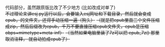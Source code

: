 代码部分，虽然跟原版比改了不少地方 (比如改成对单了)<br>
~~不过理论来讲esj.py运行以后，会要输入esj网址和下载目录，然后就会变成epub，的文件夹，还得手动压缩一遍（狗头）~~
~~（就是把epub里面三个文件压缩成zip，然后后缀改为epub，千万不要直接压缩epub文件夹，epub是压缩obps+mimetype+meta-inf）~~
~~（当然如果电脑里装了7z可以把 epub_7z() 那里取消注释， 就自动拍成epub了）~~
